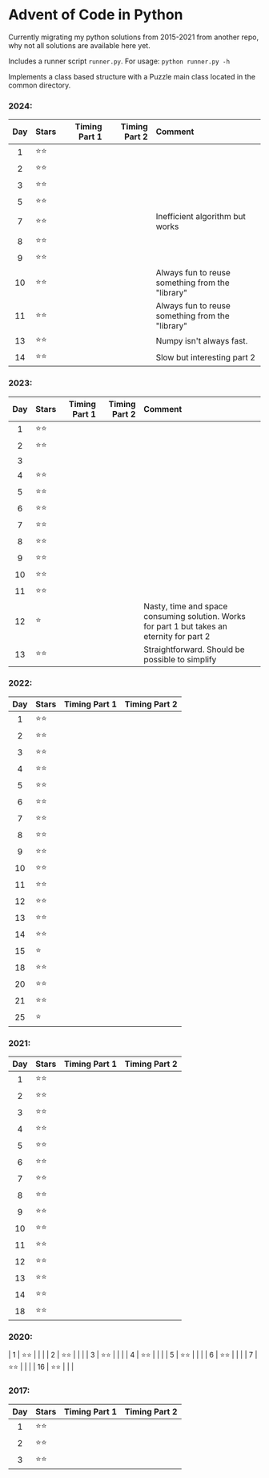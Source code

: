 # Advent of Code in Python

Currently migrating my python solutions from 2015-2021 from another repo, why not all solutions are available here yet.

Includes a runner script `runner.py`. For usage: `python runner.py -h`

Implements a class based structure with a Puzzle main class located in the
common directory.

### 2024:

| Day | Stars            | Timing Part 1 | Timing Part 2 | Comment |
|:---:|:-----------------|--------------:|--------------:|:--------|
|  1  | &#11088;&#11088; |               |               |         |
|  2  | &#11088;&#11088; |               |               |         |
|  3  | &#11088;&#11088; |               |               |         |
|  5  | &#11088;&#11088; |               |               |         |
|  7  | &#11088;&#11088; |               |               | Inefficient algorithm but works |
|  8  | &#11088;&#11088; |               |               |         |
|  9  | &#11088;&#11088; |               |               |         |
| 10  | &#11088;&#11088; |               |               | Always fun to reuse something from the "library"        |
| 11  | &#11088;&#11088; |               |               | Always fun to reuse something from the "library"        |
| 13  | &#11088;&#11088; |               |               | Numpy isn't always fast.        |
| 14  | &#11088;&#11088; |               |               | Slow but interesting part 2        |

### 2023:
| Day | Stars            | Timing Part 1 | Timing Part 2 | Comment |
|:---:|:-----------------|--------------:|--------------:|:--------|
|  1  | &#11088;&#11088; |               |               |         |
|  2  | &#11088;&#11088; |               |               |         |
|  3  |                  |               |               |         |
|  4  | &#11088;&#11088; |               |               |         |
|  5  | &#11088;&#11088; |               |               |         |
|  6  | &#11088;&#11088; |               |               |         |
|  7  | &#11088;&#11088; |               |               |         |
|  8  | &#11088;&#11088; |               |               |         |
|  9  | &#11088;&#11088; |               |               |         |
| 10  | &#11088;&#11088; |               |               |         |
| 11  | &#11088;&#11088; |               |               |         |
| 12  | &#11088;         |               |               | Nasty, time and space consuming solution. Works for part 1 but takes an eternity for part 2 |
| 13  | &#11088;&#11088; |               |               | Straightforward. Should be possible to simplify |

### 2022:
| Day | Stars            | Timing Part 1 | Timing Part 2 |
|:---:|:-----------------|--------------:|--------------:|
|  1  | &#11088;&#11088; |               |               |
|  2  | &#11088;&#11088; |               |               |
|  3  | &#11088;&#11088; |               |               |
|  4  | &#11088;&#11088; |               |               |
|  5  | &#11088;&#11088; |               |               |
|  6  | &#11088;&#11088; |               |               |
|  7  | &#11088;&#11088; |               |               |
|  8  | &#11088;&#11088; |               |               |
|  9  | &#11088;&#11088; |               |               |
| 10  | &#11088;&#11088; |               |               |
| 11  | &#11088;&#11088; |               |               |
| 12  | &#11088;&#11088; |               |               |
| 13  | &#11088;&#11088; |               |               |
| 14  | &#11088;&#11088; |               |               |
| 15  | &#11088;         |               |               |
| 18  | &#11088;&#11088; |               |               |
| 20  | &#11088;&#11088; |               |               |
| 21  | &#11088;&#11088; |               |               |
| 25  | &#11088;         |               |               |

### 2021:
| Day | Stars            | Timing Part 1 | Timing Part 2 |
|:---:|:-----------------|--------------:|--------------:|
|  1  | &#11088;&#11088; |               |               |
|  2  | &#11088;&#11088; |               |               |
|  3  | &#11088;&#11088; |               |               |
|  4  | &#11088;&#11088; |               |               |
|  5  | &#11088;&#11088; |               |               |
|  6  | &#11088;&#11088; |               |               |
|  7  | &#11088;&#11088; |               |               |
|  8  | &#11088;&#11088; |               |               |
|  9  | &#11088;&#11088; |               |               |
| 10  | &#11088;&#11088; |               |               |
| 11  | &#11088;&#11088; |               |               |
| 12  | &#11088;&#11088; |               |               |
| 13  | &#11088;&#11088; |               |               |
| 14  | &#11088;&#11088; |               |               |
| 18  | &#11088;&#11088; |               |               |

### 2020:
|  1  | &#11088;&#11088; |               |               |
|  2  | &#11088;&#11088; |               |               |
|  3  | &#11088;&#11088; |               |               |
|  4  | &#11088;&#11088; |               |               |
|  5  | &#11088;&#11088; |               |               |
|  6  | &#11088;&#11088; |               |               |
|  7  | &#11088;&#11088; |               |               |
| 16  | &#11088;&#11088; |               |               |

### 2017:
| Day | Stars            | Timing Part 1 | Timing Part 2 |
|:---:|:-----------------|--------------:|--------------:|
|  1  | &#11088;&#11088; |               |               |
|  2  | &#11088;&#11088; |               |               |
|  3  | &#11088;&#11088; |               |               |


